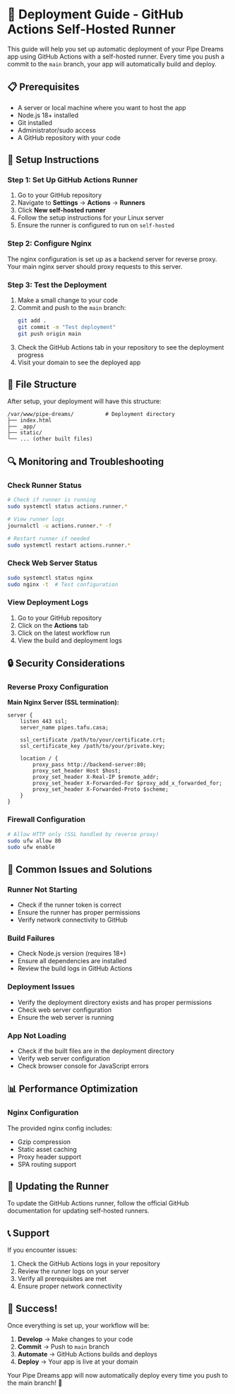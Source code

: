 # 🚀 Deployment Guide - GitHub Actions Self-Hosted Runner

This guide will help you set up automatic deployment of your Pipe Dreams app using GitHub Actions with a self-hosted runner. Every time you push a commit to the `main` branch, your app will automatically build and deploy.

## 📋 Prerequisites

- A server or local machine where you want to host the app
- Node.js 18+ installed
- Git installed
- Administrator/sudo access
- A GitHub repository with your code

## 🔧 Setup Instructions

### Step 1: Set Up GitHub Actions Runner

1. Go to your GitHub repository
2. Navigate to **Settings** → **Actions** → **Runners**
3. Click **New self-hosted runner**
4. Follow the setup instructions for your Linux server
5. Ensure the runner is configured to run on `self-hosted`

### Step 2: Configure Nginx

The nginx configuration is set up as a backend server for reverse proxy. Your main nginx server should proxy requests to this server.

### Step 3: Test the Deployment

1. Make a small change to your code
2. Commit and push to the `main` branch:
   ```bash
   git add .
   git commit -m "Test deployment"
   git push origin main
   ```
3. Check the GitHub Actions tab in your repository to see the deployment progress
4. Visit your domain to see the deployed app

## 📁 File Structure

After setup, your deployment will have this structure:

```
/var/www/pipe-dreams/          # Deployment directory
├── index.html
├── _app/
├── static/
└── ... (other built files)
```

## 🔍 Monitoring and Troubleshooting

### Check Runner Status

```bash
# Check if runner is running
sudo systemctl status actions.runner.*

# View runner logs
journalctl -u actions.runner.* -f

# Restart runner if needed
sudo systemctl restart actions.runner.*
```

### Check Web Server Status

```bash
sudo systemctl status nginx
sudo nginx -t  # Test configuration
```

### View Deployment Logs

1. Go to your GitHub repository
2. Click on the **Actions** tab
3. Click on the latest workflow run
4. View the build and deployment logs

## 🔒 Security Considerations

### Reverse Proxy Configuration

**Main Nginx Server (SSL termination):**
```nginx
server {
    listen 443 ssl;
    server_name pipes.tafu.casa;
    
    ssl_certificate /path/to/your/certificate.crt;
    ssl_certificate_key /path/to/your/private.key;
    
    location / {
        proxy_pass http://backend-server:80;
        proxy_set_header Host $host;
        proxy_set_header X-Real-IP $remote_addr;
        proxy_set_header X-Forwarded-For $proxy_add_x_forwarded_for;
        proxy_set_header X-Forwarded-Proto $scheme;
    }
}
```

### Firewall Configuration

```bash
# Allow HTTP only (SSL handled by reverse proxy)
sudo ufw allow 80
sudo ufw enable
```

## 🚨 Common Issues and Solutions

### Runner Not Starting
- Check if the runner token is correct
- Ensure the runner has proper permissions
- Verify network connectivity to GitHub

### Build Failures
- Check Node.js version (requires 18+)
- Ensure all dependencies are installed
- Review the build logs in GitHub Actions

### Deployment Issues
- Verify the deployment directory exists and has proper permissions
- Check web server configuration
- Ensure the web server is running

### App Not Loading
- Check if the built files are in the deployment directory
- Verify web server configuration
- Check browser console for JavaScript errors

## 📊 Performance Optimization

### Nginx Configuration
The provided nginx config includes:
- Gzip compression
- Static asset caching
- Proxy header support
- SPA routing support

## 🔄 Updating the Runner

To update the GitHub Actions runner, follow the official GitHub documentation for updating self-hosted runners.

## 📞 Support

If you encounter issues:

1. Check the GitHub Actions logs in your repository
2. Review the runner logs on your server
3. Verify all prerequisites are met
4. Ensure proper network connectivity

## 🎉 Success!

Once everything is set up, your workflow will be:

1. **Develop** → Make changes to your code
2. **Commit** → Push to `main` branch
3. **Automate** → GitHub Actions builds and deploys
4. **Deploy** → Your app is live at your domain

Your Pipe Dreams app will now automatically deploy every time you push to the main branch! 🚀
